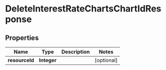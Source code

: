 
# DeleteInterestRateChartsChartIdResponse

## Properties
Name | Type | Description | Notes
------------ | ------------- | ------------- | -------------
**resourceId** | **Integer** |  |  [optional]



